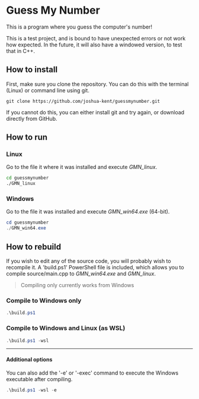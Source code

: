 Guess My Number
===============


This is a program where you guess the computer's number!

This is a test project, and is bound to have unexpected errors
or not work how expected. In the future, it will also have a
windowed version, to test that in C++.

How to install
--------------

First, make sure you clone the repository. You can do this with
the terminal (Linux) or command line using git.

```
git clone https://github.com/joshua-kent/guessmynumber.git
```

If you cannot do this, you can either install git and try again,
or download directly from GitHub.

How to run
----------

### Linux

Go to the file it where it was installed and execute *GMN_linux*.

```bash
cd guessmynumber
./GMN_linux
```

### Windows

Go to the file it was installed and execute *GMN_win64.exe* (64-bit).

```powershell
cd guessmynumber
./GMN_win64.exe
```

How to rebuild
--------------

If you wish to edit any of the source code, you will probably wish
to recompile it. A 'build.ps1' PowerShell file is included, which
allows you to compile source/main.cpp to *GMN_win64.exe* and
*GMN_linux*.


> Compiling only currently works from Windows

### Compile to Windows only

```powershell
.\build.ps1
```

### Compile to Windows and Linux (as WSL)

```powershell
.\build.ps1 -wsl
```

---

#### Additional options

You can also add the '-e' or '-exec' command to execute the Windows
executable after compiling.

```powershell
.\build.ps1 -wsl -e
```
